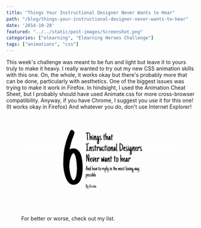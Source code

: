 ```yaml
---
title: "Things Your Instructional Designer Never Wants to Hear"
path: "/blog/things-your-instructional-designer-never-wants-to-hear"
date: '2014-10-28'
featured: "../../static/post-images/Screenshot.png"
categories: ["elearning", "Elearning Heroes Challenge"]
tags: ["animations", "css"]
---
```


This week's challenge was meant to be fun and light but leave it to yours truly to make it heavy. I really wanted to try out my new CSS animation skills with this one. On, the whole, it works okay but there's probably more that can be done, particularly with aesthetics. One of the biggest issues was trying to make it work in Firefox. In hindsight, I used the Animation Cheat Sheet, but I probably should have used Animate.css for more cross-browser compatibility. Anyway, if you have Chrome, I suggest you use it for this one! (It works okay in Firefox) And whatever you do, don't use Internet Explorer!

<figure>
  <a href="http://knanthony.com/showcase/IDCards/index.html" target="blank">
    <img src="../../static/post-images/screenshot.png" alt="Things Instructional Designers Never Want to Hear " />
  </a>
  <figcaption>For better or worse, check out my list.</figcaption>
</figure>
